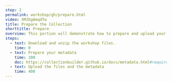 ```yaml
---
step: 2
permalink: workshop/gh/prepare.html
video: XMJbg6mqdTw
title: Prepare the Collection
shorttitle: Prepare
overview: This portion will demonstrate how to prepare and upload your metadata and files.
steps: 
  - text: Download and unzip the workshop files.
    time: 0
  - text: Prepare your metadata
    time: 200
    doc: https://collectionbuilder.github.io/docs/metadata.html#required
  - text: Upload the files and the metadata
    time: 400
---
```


